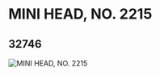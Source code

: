 # MINI HEAD, NO. 2215
## 32746
![MINI HEAD, NO. 2215](https://lc-www-live-s.legocdn.com/media/bricks/5/2/6182827.jpg)